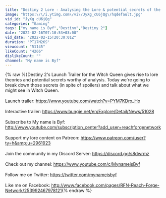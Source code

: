 ```yaml
---
title: "Destiny 2 Lore - Analysing the Lore & potential secrets of the Witch Queen Trailer (Spoilers)"
image: "https:\/\/i.ytimg.com\/vi\/JyXg_cU6jQg\/hqdefault.jpg"
vid_id: "JyXg_cU6jQg"
categories: "Gaming"
tags: ["my name is Byf","Destiny","Destiny 2"]
date: "2022-02-16T07:10:53+03:00"
vid_date: "2022-02-15T20:30:01Z"
duration: "PT17M26S"
viewcount: "51145"
likeCount: "4266"
dislikeCount: ""
channel: "My name is Byf"
---
```

{% raw %}Destiny 2's Launch Trailer for the Witch Queen gives rise to lore theories and potential secrets worthy of analysis. Today we're going to break down those secrets (in spite of spoilers) and talk about what we might see in Witch Queen.<br /><br />Launch trailer: <a rel="nofollow" target="blank" href="https://www.youtube.com/watch?v=PYM7KDrx_Ho">https://www.youtube.com/watch?v=PYM7KDrx_Ho</a><br /><br />Interactive trailer: <a rel="nofollow" target="blank" href="https://www.bungie.net/en/Explore/Detail/News/51028">https://www.bungie.net/en/Explore/Detail/News/51028</a><br /><br />Subscribe to My name is Byf: <a rel="nofollow" target="blank" href="http://www.youtube.com/subscription_center?add_user=reachforgenetwork">http://www.youtube.com/subscription_center?add_user=reachforgenetwork</a><br /><br />Support my lore content on Patreon: <a rel="nofollow" target="blank" href="https://www.patreon.com/user?ty=h&amp;u=2961923">https://www.patreon.com/user?ty=h&amp;u=2961923</a><br /><br />Join the community in my Discord Server: <a rel="nofollow" target="blank" href="https://discord.gg/s8dwrmz">https://discord.gg/s8dwrmz</a><br /><br />Check out my channel: <a rel="nofollow" target="blank" href="https://www.youtube.com/c/MynameisByf">https://www.youtube.com/c/MynameisByf</a><br /><br />Follow me on Twitter: <a rel="nofollow" target="blank" href="https://twitter.com/mynameisbyf">https://twitter.com/mynameisbyf</a><br /><br />Like me on Facebook: <a rel="nofollow" target="blank" href="http://www.facebook.com/pages/RFN-Reach-Forge-Network/253992467978121">http://www.facebook.com/pages/RFN-Reach-Forge-Network/253992467978121</a>{% endraw %}
